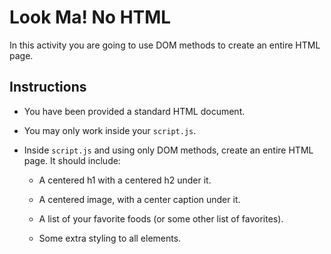 # Look Ma! No HTML

In this activity you are going to use DOM methods to create an entire HTML page.

## Instructions

- You have been provided a standard HTML document.

- You may only work inside your `script.js`.

- Inside `script.js` and using only DOM methods, create an entire HTML page. It should include:

  - A centered h1 with a centered h2 under it.

  - A centered image, with a center caption under it.

  - A list of your favorite foods (or some other list of favorites).

  - Some extra styling to all elements.
